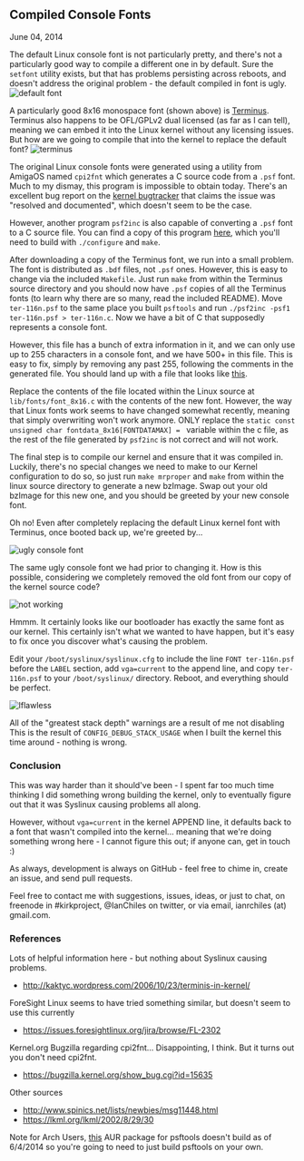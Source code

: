 Compiled Console Fonts
------
June 04, 2014

The default Linux console font is not particularly pretty, and there's not a particularly good way to compile a different one in by default. Sure the `setfont` utility exists, but that has problems persisting across reboots, and doesn't address the original problem - the default compiled in font is ugly. 
![default font](http://i.imgur.com/BoYowLd.png)

A particularly good 8x16 monospace font (shown above) is [Terminus](http://terminus-font.sourceforge.net/). Terminus also happens to be OFL/GPLv2 dual licensed (as far as I can tell), meaning we can embed it into the Linux kernel without any licensing issues. But how are we going to compile that into the kernel to replace the default font?
![terminus](http://terminus-font.sourceforge.net/img/8x16n.gif)

The original Linux console fonts were generated using a utility from AmigaOS named `cpi2fnt` which generates a C source code from a `.psf` font. Much to my dismay, this program is impossible to obtain today.  There's an excellent bug report on the [kernel bugtracker](https://bugzilla.kernel.org/show_bug.cgi?id=15635) that claims the issue was "resolved and documented", which doesn't seem to be the case. 

However, another program `psf2inc` is also capable of converting a `.psf` font to a C source file. You can find a copy of this program [here](http://www.seasip.info/Unix/PSF/), which you'll need to build with `./configure` and `make`. 

After downloading a copy of the Terminus font, we run into a small problem. The font is distributed as `.bdf` files, not `.psf` ones. However, this is easy to change via the included `Makefile`. Just run `make` from within the Terminus source directory and you should now have `.psf` copies of all the Terminus fonts (to learn why there are so many, read the included README). Move `ter-116n.psf` to the same place you built `psftools` and run `./psf2inc -psf1 ter-116n.psf > ter-116n.c`. Now we have a bit of C that supposedly represents a console font. 

However, this file has a bunch of extra information in it, and we can only use up to 255 characters in a console font, and we have 500+ in this file. This is easy to fix, simply by removing any past 255, following the comments in the generated file. You should land up with a file that looks like [this](https://gist.github.com/IanChiles/87b59eb8f33c0fef70fb). 

Replace the contents of the file located within the Linux source at `lib/fonts/font_8x16.c` with the contents of the new font. However, the way that Linux fonts work seems to have changed somewhat recently, meaning that simply overwriting won't work anymore. ONLY replace the `static const unsigned char fontdata_8x16[FONTDATAMAX] = ` variable within the c file, as the rest of the file generated by `psf2inc` is not correct and will not work. 

The final step is to compile our kernel and ensure that it was compiled in. Luckily, there's no special changes we need to make to our Kernel configuration to do so, so just run `make mrproper` and `make` from within the linux source directory to generate a new bzImage. Swap out your old bzImage for this new one, and you should be greeted by your new console font.

Oh no! Even after completely replacing the default Linux kernel font with Terminus, once booted back up, we're greeted by... 

![ugly console font](http://i.imgur.com/AYic4B1.png)

The same ugly console font we had prior to changing it. How is this possible, considering we completely removed the old font from our copy of the kernel source code? 

![not working](http://i.imgur.com/jBwKgxn.png)

Hmmm. It certainly looks like our bootloader has exactly the same font as our kernel. This certainly isn't what we wanted to have happen, but it's easy to fix once you discover what's causing the problem.  

Edit your `/boot/syslinux/syslinux.cfg` to include the line `FONT ter-116n.psf` before the `LABEL` section, add `vga=current` to the append line, and copy `ter-116n.psf` to your `/boot/syslinux/` directory. Reboot, and everything should be perfect.

![Iflawless](http://i.imgur.com/uRicvHm.png)

All of the "greatest stack depth" warnings are a result of me not disabling This is the result of `CONFIG_DEBUG_STACK_USAGE` when I built the kernel this time around - nothing is wrong. 

### Conclusion

This was way harder than it should've been - I spent far too much time thinking I did something wrong building the kernel, only to eventually figure out that it was Syslinux causing problems all along. 

However, without `vga=current` in the kernel APPEND line, it defaults back to a font that wasn't compiled into the kernel... meaning that we're doing something wrong here - I cannot figure this out; if anyone can, get in touch :)

As always, development is always on GitHub - feel free to chime in, create an issue, and send pull requests. 

Feel free to contact me with suggestions, issues, ideas, or just to chat, on freenode in #kirkproject, @IanChiles on twitter, or via email, ianrchiles (at) gmail.com. 


### References
Lots of helpful information here - but nothing about Syslinux causing problems.

- http://kaktyc.wordpress.com/2006/10/23/terminis-in-kernel/

ForeSight Linux seems to have tried something similar, but doesn't seem to use this currently

- https://issues.foresightlinux.org/jira/browse/FL-2302

Kernel.org Bugzilla regarding cpi2fnt... Disappointing, I think. But it turns out you don't need cpi2fnt.

- https://bugzilla.kernel.org/show_bug.cgi?id=15635

Other sources

- http://www.spinics.net/lists/newbies/msg11448.html
- https://lkml.org/lkml/2002/8/29/30

Note for Arch Users, [this](https://aur.archlinux.org/packages.php?ID=22491) AUR package for psftools doesn't build as of 6/4/2014 so you're going to need to just build psftools on your own. 
